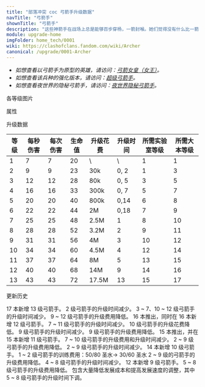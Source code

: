 ```yaml
---
title: "部落冲突 coc 弓箭手升级数据"
navTitle: "弓箭手"
shownTitle: "弓箭手"
description: "这些神箭手在战场上总是能够百步穿杨，一箭封喉。她们觉得没有什么比一箭打爆对手更爽的了。"
module: upgrade-home
imgFolder: home_tech/0001
wiki: https://clashofclans.fandom.com/wiki/Archer
canonical: /upgrade/0001-Archer
---
```


- *如想查看以弓箭手为原型的英雄，请访问：[弓箭女皇（女王）](/upgrade/0201-Archer-Queen)。*
- *如想查看该兵种的强化版本，请访问：[超级弓箭手](/upgrade/0606-Super-Archer)。*
- *如想查看夜世界的隐秘弓箭手，请访问：[夜世界隐秘弓箭手](/upgrade/1001-Sneaky-Archer)。*

<UnitInfo :folder="$frontmatter.imgFolder" imgSrc="Archer_info.png" :imgAlt="$frontmatter.navTitle" :description="$frontmatter.description" />

<SmallTitle>各等级图片</SmallTitle>

<Panel>
    <UnitImgGroup :folder="$frontmatter.imgFolder">
        <UnitImg imgTitle="1 - 2 级" imgSrc="Archer1.png" />
        <UnitImg imgTitle="3 - 4 级" imgSrc="Archer3.png" />
        <UnitImg imgTitle="5 级" imgSrc="Archer5.png" />
        <UnitImg imgTitle="6 级" imgSrc="Archer6.png" />
        <UnitImg imgTitle="7 级" imgSrc="Archer7.png" />
        <UnitImg imgTitle="8 级" imgSrc="Archer8.png" />
        <UnitImg imgTitle="9 级" imgSrc="Archer9.png" />
        <UnitImg imgTitle="10 级" imgSrc="Archer10.png" />
        <UnitImg imgTitle="11 级" imgSrc="Archer11.png" />
        <UnitImg imgTitle="12 级" imgSrc="Archer12.png" />
    </UnitImgGroup>
</Panel>

<SmallTitle>属性</SmallTitle>

<UnitProperties>
    <UnitProperty pKey="攻击偏好" pValue="无" />
    <UnitProperty pKey="伤害类型" pValue="单体伤害" />
    <UnitProperty pKey="攻击的目标" pValue="地面和空中目标" />
    <UnitProperty pKey="占据人口" pValue="1" />
    <UnitProperty pKey="移动速度" pValue="3 格/秒" />
    <UnitProperty pKey="攻击速度" pValue="1 秒/次" />
    <UnitProperty pKey="攻击距离" pValue="3.5 格" />
    <UnitProperty pKey="所需训练营等级" pValue="2" />
    <UnitProperty pKey="所需大本等级" pValue="2" />
    <UnitProperty pKey="训练时间" pValue="6" trainingSystem="2022" />
</UnitProperties>

<SmallTitle>升级数据</SmallTitle>

<script setup>
const tableExtraInfo = [
    {
        "column": 4,
        "type": "cost",
        "gpClass": "research",
        "icon": "Elixir"
    },
    {
        "column": 5,
        "type": "time",
        "gpClass": "research"
    }
];
</script>

<UnitTable :tableExtraInfo="tableExtraInfo">

| 等级 | 每秒伤害 | 每次伤害 | 生命值 | 升级花费 |  升级时间  |所需实验室等级|所需大本等级|
| ---- |  ----   |  ----   |  ----  |   ----  |    ----   |    ----     |   ----    |
|   1  |     7   |    7    |    20  |      \  |       \   |      1      |     1     |
|   2  |     9   |    9    |    23  |    30k  |    0, 2   |      1      |     3     |
|   3  |    12   |   12    |    28  |    80k  |    0, 5   |      3      |     5     |
|   4  |    16   |   16    |    33  |   300k  |    0, 7   |      5      |     7     |
|   5  |    20   |   20    |    40  |   800k  |    0,14   |      6      |     8     |
|   6  |    22   |   22    |    44  |     2M  |    0,18   |      7      |     9     |
|   7  |    25   |   25    |    48  |   2.5M  |    1      |      8      |    10     |
|   8  |    28   |   28    |    52  |   3.2M  |    2      |      9      |    11     |
|   9  |    31   |   31    |    56  |     4M  |    3      |     10      |    12     |
|  10  |    34   |   34    |    60  |   4.5M  |    4      |     12      |    14     |
|  11  |    37   |   37    |    64  |     8M  |    5      |     13      |    15     |
|  12  |    40   |   40    |    68  |    14M  |    9      |     14      |    16     |
|  13  |    43   |   43    |    72  |  17.5M  |   13      |     15      |    17     |
</UnitTable>

<SmallTitle>更新历史</SmallTitle>

<Timeline>
    <TimelineItem date="2025/02/10">
        <TimelineRow>17 本新增 13 级弓箭手。</TimelineRow>
        <TimelineRow>2 级弓箭手的升级时间减少。</TimelineRow>
    </TimelineItem>
    <TimelineItem date="2024/06/18">
        <TimelineRow>3 ~ 7、10 ~ 12 级弓箭手的升级时间减少。</TimelineRow>
        <TimelineRow>9 ~ 12 级弓箭手的升级费用降低。</TimelineRow>
    </TimelineItem>
    <TimelineItem date="2023/12/12">
        <TimelineRow>16 本推出，同时在 16 本新增 12 级弓箭手。</TimelineRow>
        <TimelineRow>7 ~ 11 级弓箭手的升级时间减少。</TimelineRow>
        <TimelineRow>10 级弓箭手的升级花费降低。</TimelineRow>
    </TimelineItem>
    <TimelineItem date="2023/06/12">
        <TimelineRow>9 级弓箭手的升级时间减少。</TimelineRow>
        <TimelineRow>9 级弓箭手的升级费用降低。</TimelineRow>
    </TimelineItem>
    <TimelineItem date="2022/10/10">
        <TimelineRow>15 本推出，并在 15 本新增 11 级弓箭手。</TimelineRow>
        <TimelineRow>7 ~ 10 级弓箭手的升级费用和升级时间减少。</TimelineRow>
    </TimelineItem>
    <TimelineItem date="2021/12/09">
        <TimelineRow>2 ~ 9 级弓箭手的升级费用降低。</TimelineRow>
        <TimelineRow>2 ~ 9 级弓箭手的升级时间减少。</TimelineRow>
    </TimelineItem>
    <TimelineItem date="2021/04/12">
        <TimelineRow>14 本新增 10 级弓箭手。</TimelineRow>
        <TimelineRow>1 ~ 2 级弓箭手的训练费用：50/80 圣水→ 30/60 圣水</TimelineRow>
        <TimelineRow>2 ~ 9 级的弓箭手的升级费用降低。</TimelineRow>
        <TimelineRow>4 ~ 8 级弓箭手的升级时间减少。</TimelineRow>
    </TimelineItem>
    <TimelineItem date="2020/06/22">
        <TimelineRow>12 本新增 9 级弓箭手。</TimelineRow>
    </TimelineItem>
    <TimelineItem date="2020/03/30">
        <TimelineRow>5 ~ 8 级弓箭手的升级费用降低。</TimelineRow>
    </TimelineItem>
    <TimelineItem date="2019/04/02">
        <TimelineRow>包含大量降低发展成本和提高发展速度的调整，其中 5 ~ 8 级弓箭手的升级时间下调。</TimelineRow>
    </TimelineItem>
    <TimelineItem :historyBottom="true" />
</Timeline>